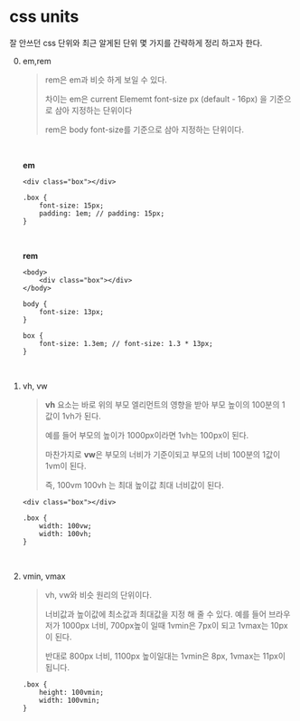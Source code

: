 # css units

잘 안쓰던 css 단위와 최근 알게된 단위 몇 가지를 간략하게 정리 하고자 한다.

0. em,rem

    >  rem은 em과 비슷 하게 보일 수 있다.
    >
    >  차이는 em은 current Elememt font-size px (default - 16px) 을 기준으로 삼아 지정하는 단위이다
    >
    >  rem은 body font-size를 기준으로 삼아 지정하는 단위이다.

    <br>

    **em**
    ```
    <div class="box"></div>
    ```
    ```
    .box {
        font-size: 15px;
        padding: 1em; // padding: 15px;
    }
    ```
    <br>

    **rem**
    ```
    <body>
        <div class="box"></div>
    </body>
    ```
    ```
    body {
        font-size: 13px;
    }

    box {
        font-size: 1.3em; // font-size: 1.3 * 13px;
    }
    ```
    <br>

0. vh, vw
    > **vh** 요소는 바로 위의 부모 엘리먼트의 영향을 받아 부모 높이의 100분의 1 값이 1vh가 된다.
    >
    > 예를 들어 부모의 높이가 1000px이라면 1vh는 100px이 된다.
    >
    > 마찬가지로 **vw**은 부모의 너비가 기준이되고 부모의 너비 100분의 1값이 1vm이 된다.
    >
    > 즉, 100vm 100vh 는 최대 높이값 최대 너비값이 된다.

    ```
    <div class="box"></div>
    ```
    ```
    .box {
        width: 100vw;
        width: 100vh;
    }
    ```
    <br>
0. vmin, vmax
    > vh, vw와 비슷 원리의 단위이다.
    >
    > 너비값과 높이값에 최소값과 최대값을 지정 해 줄 수 있다.
    > 예를 들어 브라우저가 1000px 너비, 700px높이 일때 1vmin은 7px이 되고 1vmax는 10px이 된다.
    >
    > 반대로 800px 너비, 1100px 높이일대는 1vmin은 8px, 1vmax는 11px이 됩니다.

    ```
    .box {
        height: 100vmin;
        width: 100vmin;
    }
    ```